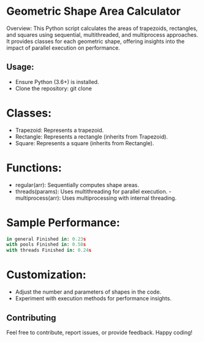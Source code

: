 # Geometric Shape Area Calculator
Overview:
This Python script calculates the areas of trapezoids, rectangles, and squares using sequential, multithreaded, and multiprocess approaches. It provides classes for each geometric shape, offering insights into the impact of parallel execution on performance.

## Usage:
- Ensure Python (3.6+) is installed.
- Clone the repository: git clone <repository-url>
# Classes:
- Trapezoid: Represents a trapezoid.
- Rectangle: Represents a rectangle (inherits from Trapezoid).
- Square: Represents a square (inherits from Rectangle).

# Functions:
- regular(arr): Sequentially computes shape areas.
- threads(params): Uses multithreading for parallel execution.
 -multiprocess(arr): Uses multiprocessing with internal threading.

# Sample Performance:

```python
in general Finished in: 0.23s
with pools Finished in: 0.58s
with threads Finished in: 0.24s
```
# Customization:
- Adjust the number and parameters of shapes in the code.
- Experiment with execution methods for performance insights.

## Contributing

Feel free to contribute, report issues, or provide feedback. Happy coding!

